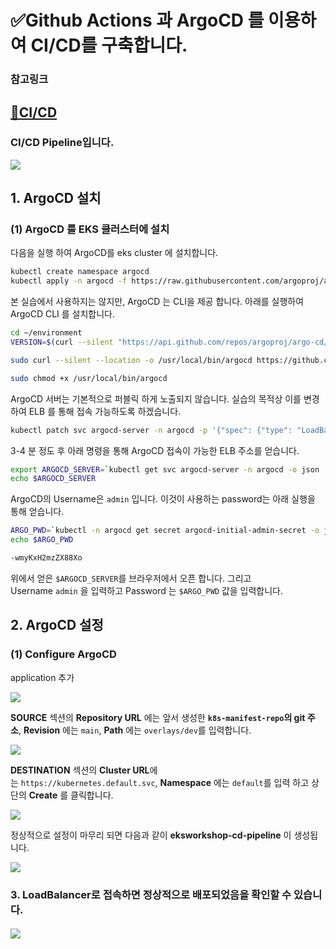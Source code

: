 # ✅Github Actions 과 ArgoCD 를 이용하여 CI/CD를 구축합니다. 

### 참고링크
[🔗CI/CD](https://catalog.us-east-1.prod.workshops.aws/workshops/9c0aa9ab-90a9-44a6-abe1-8dff360ae428/ko-KR/110-cicd/100-cicd)
---

### CI/CD Pipeline입니다.
<img src="https://github.com/tthingbini/ecommerce-workshop-src/assets/137377076/53cbfbfc-3d0f-46ca-a93a-baed378d0afe">

## **1. ArgoCD 설치**

### **(1)** ArgoCD 를 EKS 클러스터에 설치

다음을 실행 하여 ArgoCD를 eks cluster 에 설치합니다.

```bash
kubectl create namespace argocd
kubectl apply -n argocd -f https://raw.githubusercontent.com/argoproj/argo-cd/stable/manifests/install.yaml
```

본 실습에서 사용하지는 않지만, ArgoCD 는 CLI을 제공 합니다. 아래를 실행하여 ArgoCD CLI 를 설치합니다.

```bash
cd ~/environment
VERSION=$(curl --silent "https://api.github.com/repos/argoproj/argo-cd/releases/latest" | grep '"tag_name"' | sed -E 's/.*"([^"]+)".*/\1/')

sudo curl --silent --location -o /usr/local/bin/argocd https://github.com/argoproj/argo-cd/releases/download/$VERSION/argocd-linux-amd64

sudo chmod +x /usr/local/bin/argocd
```

ArgoCD 서버는 기본적으로 퍼블릭 하게 노출되지 않습니다. 실습의 목적상 이를 변경하여 ELB 를 통해 접속 가능하도록 하겠습니다.

```bash
kubectl patch svc argocd-server -n argocd -p '{"spec": {"type": "LoadBalancer"}}'
```

3-4 분 정도 후 아래 명령을 통해 ArgoCD 접속이 가능한 ELB 주소를 얻습니다.

```bash
export ARGOCD_SERVER=`kubectl get svc argocd-server -n argocd -o json | jq --raw-output .status.loadBalancer.ingress[0].hostname`
echo $ARGOCD_SERVER
```

ArgoCD의 Username은 `admin` 입니다. 이것이 사용하는 password는 아래 실행을 통해 얻습니다.

```bash
ARGO_PWD=`kubectl -n argocd get secret argocd-initial-admin-secret -o jsonpath="{.data.password}" | base64 -d`
echo $ARGO_PWD
```

```bash
-wmyKxH2mzZX88Xo
```

위에서 얻은 `$ARGOCD_SERVER`를 브라우저에서 오픈 합니다. 그리고 Username `admin` 을 입력하고 Password 는 `$ARGO_PWD` 값을 입력합니다.



## **2. ArgoCD 설정**

### **(1)** Configure ArgoCD

application 추가

<img src="https://github.com/tthingbini/ecommerce-workshop-src/assets/137377076/ee0a07e7-68cf-4e20-bc79-05f05aaab7fd">

**SOURCE** 섹션의 **Repository URL** 에는 앞서 생성한 **`k8s-manifest-repo`의 git 주소**, **Revision** 에는 `main`, **Path** 에는 `overlays/dev`를 입력합니다.

<img src="https://github.com/tthingbini/ecommerce-workshop-src/assets/137377076/6a631183-6063-4cce-8779-fef4a6a7607a">

**DESTINATION** 섹션의 **Cluster URL**에는 `https://kubernetes.default.svc`, **Namespace** 에는 `default`를 입력 하고 상단의 **Create** 를 클릭합니다.

<img src="https://github.com/tthingbini/ecommerce-workshop-src/assets/137377076/aa20acdf-2de2-4d66-8440-0266c263653b">

정상적으로 설정이 마무리 되면 다음과 같이 **eksworkshop-cd-pipeline** 이 생성됩니다.

<img src="https://github.com/tthingbini/ecommerce-workshop-src/assets/137377076/4ed73b8a-2dde-4cab-b2f8-93308f22556a">

### **3. LoadBalancer로 접속하면 정상적으로 배포되었음을 확인할 수 있습니다.**

####
<img src="https://github.com/tthingbini/ecommerce-workshop-src/assets/137377076/4c059f08-cf10-4a07-8606-19ce3812f966">
